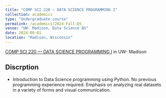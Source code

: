 ```yaml
---
title: "COMP SCI 220 — DATA SCIENCE PROGRAMMING I"
collection: academics
type: "Undergraduate course"
permalink: /academics/2024-Fall-DS
venue: "UW- Madison, Data Science BS"
date: 2024-09-01
location: "Madison, Wisconsin"
---
```


[COMP SCI 220 — DATA SCIENCE PROGRAMMING I](https://guide.wisc.edu/courses/comp_sci/) in UW- Madison

Discrption
------
- Introduction to Data Science programming using Python. No previous programming experience required. Emphasis on analyzing real datasets in a variety of forms and visual communication.